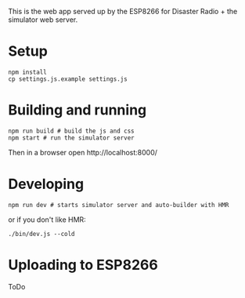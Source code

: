 
This is the web app served up by the ESP8266 for Disaster Radio + the simulator web server.

# Setup

```
npm install
cp settings.js.example settings.js
```

# Building and running

```
npm run build # build the js and css
npm start # run the simulator server
```

Then in a browser open http://localhost:8000/

# Developing

```
npm run dev # starts simulator server and auto-builder with HMR
```

or if you don't like HMR:

```
./bin/dev.js --cold
```

# Uploading to ESP8266

ToDo



